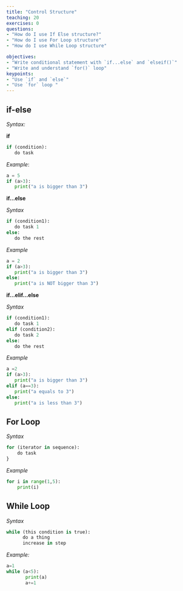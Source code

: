 ```yaml
---
title: "Control Structure"
teaching: 20
exercises: 0
questions:
- "How do I use If Else structure?"
- "How do I use For Loop structure"
- "How do I use While Loop structure"

objectives:
- "Write conditional statement with `if...else` and `elseif()`"
- "Write and understand `for()` loop"
keypoints:
- "Use `if` and `else`"
- "Use `for` loop "
---
```


## if-else

_Syntax:_

**if**
```python
if (condition):
   do task
```

_Example_:

```python
a = 5
if (a>3):
   print("a is bigger than 3")
```

**if...else**

_Syntax_

```python
if (condition1):
   do task 1
else:
   do the rest
```

_Example_

```python
a = 2
if (a>3):
   print("a is bigger than 3")
else:
   print("a is NOT bigger than 3")
```

**if...elif...else**

_Syntax_

```python
if (condition1):
   do task 1
elif (condition2):
   do task 2
else:
   do the rest
```

_Example_

```python
a =2
if (a>3):
   print("a is bigger than 3")
elif (a==3):
   print("a equals to 3")
else:
   print("a is less than 3")

```


## For Loop

_Syntax_

```python
for (iterator in sequence):
    do task
}
```

_Example_
```python
for i in range(1,5):
    print(i)
```

## While Loop

_Syntax_

```python
while (this condition is true):
      do a thing
      increase in step

```

_Example:_
```python
a=1
while (a<5):
       print(a)
       a+=1
```

